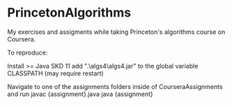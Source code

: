 # PrincetonAlgorithms
 My exercises and assigments while taking Princeton's algorithms course on Coursera.

To reproduce:

Install >= Java SKD 11
add ".\algs4\algs4.jar" to the global variable CLASSPATH
(may require restart)

Navigate to one of the assignments folders inside of CourseraAssignments and run
javac {assignment}.java
java {assignment}